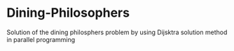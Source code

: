 # Dining-Philosophers
Solution of the dining philosphers problem by using Dijsktra solution method in parallel programming
